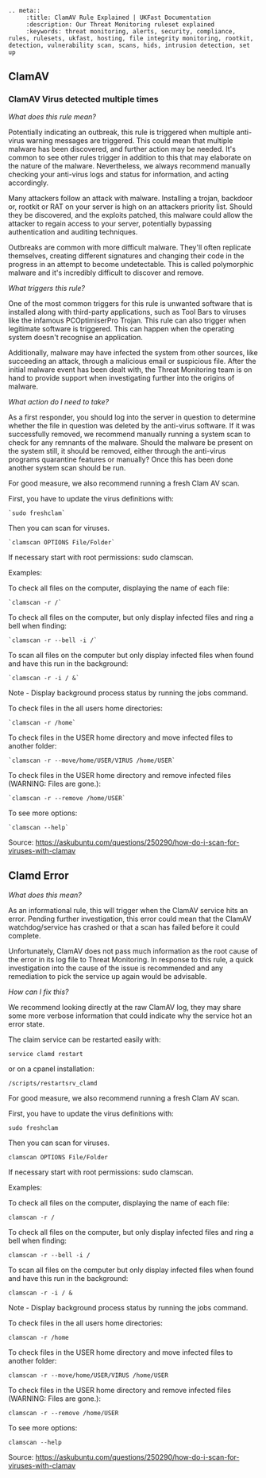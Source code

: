 ```eval_rst
.. meta::
     :title: ClamAV Rule Explained | UKFast Documentation
     :description: Our Threat Monitoring ruleset explained
     :keywords: threat monitoring, alerts, security, compliance, rules, rulesets, ukfast, hosting, file integrity monitoring, rootkit, detection, vulnerability scan, scans, hids, intrusion detection, set up
```

## ClamAV


### ClamAV Virus detected multiple times

*What does this rule mean?*


Potentially indicating an outbreak, this rule is triggered when multiple anti-virus warning messages are triggered. This could mean that multiple malware has been discovered, and further action may be needed. It's common to see other rules trigger in addition to this that may elaborate on the nature of the malware. Nevertheless, we always recommend manually checking your anti-virus logs and status for information, and acting accordingly.

Many attackers follow an attack with malware. Installing a trojan, backdoor or, rootkit or RAT on your server is high on an attackers priority list. Should they be discovered, and the exploits patched, this malware could allow the attacker to regain access to your server, potentially bypassing authentication and auditing techniques.

Outbreaks are common with more difficult malware. They'll often replicate themselves, creating different signatures and changing their code in the progress in an attempt to become undetectable. This is called polymorphic malware and it's incredibly difficult to discover and remove.

*What triggers this rule?*


One of the most common triggers for this rule is unwanted software that is installed along with third-party applications, such as Tool Bars to viruses like the infamous PCOptimiserPro Trojan. This rule can also trigger when legitimate software is triggered. This can happen when the operating system doesn't recognise an application.

Additionally, malware may have infected the system from other sources, like succeeding an attack, through a malicious email or suspicious file. After the initial malware event has been dealt with, the Threat Monitoring team is on hand to provide support when investigating further into the origins of malware.

*What action do I need to take?*


As a first responder, you should log into the server in question to determine whether the file in question was deleted by the anti-virus software. If it was successfully removed, we recommend manually running a system scan to check for any remnants of the malware. Should the malware be present on the system still, it should be removed, either through the anti-virus programs quarantine features or manually? Once this has been done another system scan should be run. 

For good measure, we also recommend running a fresh Clam AV scan.

First, you have to update the virus definitions with:

    `sudo freshclam`

Then you can scan for viruses.

    `clamscan OPTIONS File/Folder`

If necessary start with root permissions: sudo clamscan.

Examples:

To check all files on the computer, displaying the name of each file:

    `clamscan -r /`

To check all files on the computer, but only display infected files and ring a bell when finding:

    `clamscan -r --bell -i /`

To scan all files on the computer but only display infected files when found and have this run in the background:

    `clamscan -r -i / &`

Note - Display background process status by running the jobs command.

To check files in the all users home directories:

    `clamscan -r /home`

To check files in the USER home directory and move infected files to another folder:

    `clamscan -r --move/home/USER/VIRUS /home/USER`

To check files in the USER home directory and remove infected files (WARNING: Files are gone.):

    `clamscan -r --remove /home/USER`

To see more options:

    `clamscan --help`

Source: https://askubuntu.com/questions/250290/how-do-i-scan-for-viruses-with-clamav


## Clamd Error

*What does this mean?*


As an informational rule, this will trigger when the ClamAV service hits an error. Pending further investigation, this error could mean that the ClamAV watchdog/service has crashed or that a scan has failed before it could complete.

Unfortunately, ClamAV does not pass much information as the root cause of the error in its log file to Threat Monitoring. In response to this rule, a quick investigation into the cause of the issue is recommended and any remediation to pick the service up again would be advisable.

*How can I fix this?*


We recommend looking directly at the raw ClamAV log, they may share some more verbose information that could indicate why the service hot an error state. 

The claim service can be restarted easily with:


`service clamd restart`


or on a cpanel installation:


`/scripts/restartsrv_clamd`


For good measure, we also recommend running a fresh Clam AV scan.

First, you have to update the virus definitions with:

`sudo freshclam`

Then you can scan for viruses.

`clamscan OPTIONS File/Folder `


If necessary start with root permissions: sudo clamscan.

Examples:

To check all files on the computer, displaying the name of each file:

`clamscan -r /`

To check all files on the computer, but only display infected files and ring a bell when finding:

`clamscan -r --bell -i /`

To scan all files on the computer but only display infected files when found and have this run in the background:

`clamscan -r -i / &`

Note - Display background process status by running the jobs command.

To check files in the all users home directories:

`clamscan -r /home`

To check files in the USER home directory and move infected files to another folder:

`clamscan -r --move/home/USER/VIRUS /home/USER`

To check files in the USER home directory and remove infected files (WARNING: Files are gone.):

`clamscan -r --remove /home/USER`

To see more options:

`clamscan --help`

Source: https://askubuntu.com/questions/250290/how-do-i-scan-for-viruses-with-clamav